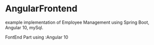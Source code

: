# AngularFrontend


example implementation of Employee Management  using Spring Boot, Angular 10, mySql.

FontEnd Part using :Angular 10

